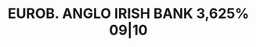 ---
layout: asset
title: EUROB. ANGLO IRISH BANK 3,625% 09|10                        
isin: XS0403683617
---